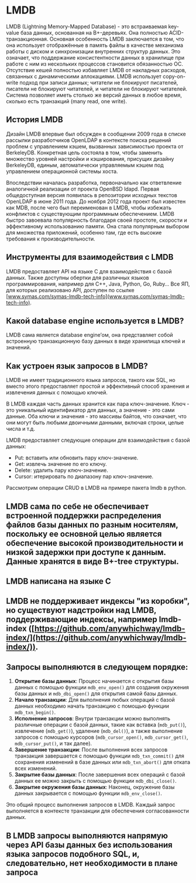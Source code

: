 # LMDB

LMDB (Lightning Memory-Mapped Database) - это встраиваемая key-value база данных, основанная на B+-деревьях. Она полностью ACID-транзакционная. Основная особенность LMDB заключается в том, что она использует отображённые в память файлы в качестве механизма работы с диском и синхронизации внутренних структур данных. Это означает, что поддержание консистентности данных в хранилище при работе с ним из нескольких процессов становится обязанностью ОС. Отсутствие кешей полностью избавляет LMDB от накладных расходов, связанных с динамическими аллокациями. LMDB использует copy-on-write подход при записи данных; читатели не блокируют писателей, писатели не блокируют читателей, и читатели не блокируют читателей. Система позволяет иметь столько же версий данных в любое время, сколько есть транзакций (many read, one write).

## История LMDB

Дизайн LMDB впервые был обсужден в сообщении 2009 года в списке рассылки разработчиков OpenLDAP в контексте поиска решений проблем с управлением кэшем, вызванных зависимостью проекта от BerkeleyDB. Конкретная цель состояла в том, чтобы заменить множество уровней настройки и кэширования, присущих дизайну BerkeleyDB, единым, автоматически управляемым кэшем под управлением операционной системы хоста.

Впоследствии началась разработка, первоначально как ответвление аналогичной реализации от проекта OpenBSD ldapd. Первая общедоступная версия появилась в репозитории исходных текстов OpenLDAP в июне 2011 года. До ноября 2012 года проект был известен как MDB, после чего был переименован в LMDB, чтобы избежать конфликтов с существующим программным обеспечением. LMDB быстро завоевала популярность благодаря своей простоте, скорости и эффективному использованию памяти. Она стала популярным выбором для множества приложений, особенно там, где есть высокие требования к производительности.

## Инструменты для взаимодействия с LMDB

LMDB предоставляет API на языке C для взаимодействия с базой данных. Также доступны обертки для различных языков программирования, например для C++, Java, Python, Go, Ruby… Все ЯП, для которых реализовано API, доступен по ссылке [www.symas.com/symas-lmdb-tech-info](www.symas.com/symas-lmdb-tech-info).

## Какой database engine используется в LMDB?

LMDB сама является database engine’ом, она представляет собой встроенную транзакционную базу данных в виде хранилища ключей и значений.

## Как устроен язык запросов в LMDB?

LMDB не имеет традиционного языка запросов, такого как SQL, но вместо этого предоставляет простой и эффективный способ хранения и извлечения данных с помощью ключей.

В LMDB каждая часть данных хранится как пара ключ-значение. Ключ - это уникальный идентификатор для данных, а значение - это сами данные. Оба ключи и значения - это массивы байтов, что означает, что они могут быть любыми двоичными данными, включая строки, целые числа и т.д.

LMDB предоставляет следующие операции для взаимодействия с базой данных:
- Put: вставить или обновить пару ключ-значение.
- Get: извлечь значение по его ключу.
- Delete: удалить пару ключ-значение.
- Cursor: итерировать по диапазону пар ключ-значение.

Рассмотрим операции CRUD в LMDB на примере пакета lmdb в python.

## LMDB сама по себе не обеспечивает встроенной поддержки распределения файлов базы данных по разным носителям, поскольку ее основной целью является обеспечение высокой производительности и низкой задержки при доступе к данным. Данные хранятся в виде B+-tree структуры.

## LMDB написана на языке C

## LMDB не поддерживает индексы "из коробки", но существуют надстройки над LMDB, поддерживающие индексы, например lmdb-index ([https://github.com/anywhichway/lmdb-index/](https://github.com/anywhichway/lmdb-index/)).

## Запросы выполняются в следующем порядке:

1. **Открытие базы данных**: Процесс начинается с открытия базы данных с помощью функции `mdb_env_open()` для создания окружения базы данных и `mdb_dbi_open()` для открытия самой базы данных.
2. **Начало транзакции**: Для выполнения любых операций с базой данных необходимо начать транзакцию с помощью функции `mdb_txn_begin()`. 
3. **Исполнение запросов**: Внутри транзакции можно выполнять различные операции с базой данных, такие как вставка (`mdb_put()`), извлечение (`mdb_get()`), удаление (`mdb_del()`), а также выполнение запросов с помощью курсоров (`mdb_cursor_open()`, `mdb_cursor_get()`, `mdb_cursor_put()`, и так далее).
4. **Завершение транзакции**: После выполнения всех запросов транзакция завершается с помощью функции `mdb_txn_commit()` для сохранения изменений в базе данных или `mdb_txn_abort()` для отката всех изменений.
5. **Закрытие базы данных**: После завершения всех операций с базой данных ее можно закрыть с помощью функции `mdb_dbi_close()`.
6. **Закрытие окружения базы данных**: Наконец, окружение базы данных закрывается с помощью функции `mdb_env_close()`.

Это общий процесс выполнения запросов в LMDB. Каждый запрос выполняется в контексте транзакции для обеспечения согласованности данных.

## В LMDB запросы выполняются напрямую через API базы данных без использования языка запросов подобного SQL, и, следовательно, нет необходимости в плане запроса
